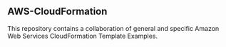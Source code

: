 ## AWS-CloudFormation

This repository contains a collaboration of general and specific Amazon Web Services CloudFormation Template Examples.
